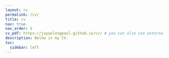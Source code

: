 ```yaml
---
layout: cv
permalink: /cv/
title: cv
nav: true
nav_order: 5
cv_pdf: https://juyaolongpaul.github.io/cv/ # you can also use external links here
description: Below is my CV.
toc:
  sidebar: left
---
```

